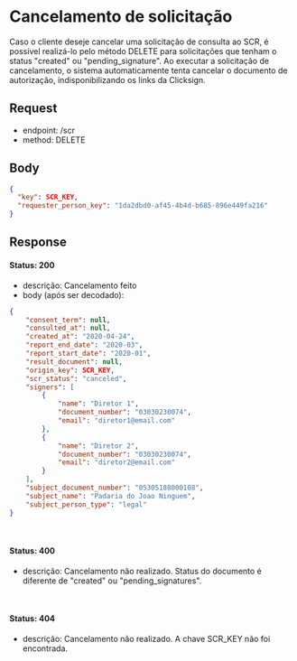 # Cancelamento de solicitação

Caso o cliente deseje cancelar uma solicitação de consulta ao SCR, é possível realizá-lo pelo método DELETE
para solicitações que tenham o status "created" ou "pending_signature".
Ao executar a solicitação de cancelamento, o sistema automaticamente tenta cancelar o documento de autorização, indisponibilizando os links da Clicksign.

## Request

- endpoint: /scr
- method: DELETE

## Body

```json
{
  "key": SCR_KEY,
  "requester_person_key": "1da2dbd0-af45-4b4d-b685-896e449fa216"
}
```

## Response

#### Status: 200
- descrição: Cancelamento feito
- body (após ser decodado): 
  
```json
{
    "consent_term": null,
    "consulted_at": null,
    "created_at": "2020-04-24",
    "report_end_date": "2020-03",
    "report_start_date": "2020-01",
    "result_document": null,
    "origin_key": SCR_KEY,
    "scr_status": "canceled",
    "signers": [
        {
            "name": "Diretor 1",
            "document_number": "03030230074",
            "email": "diretor1@email.com"
        },
        {
            "name": "Diretor 2",
            "document_number": "03030230074",
            "email": "diretor2@email.com"
        }
    ],
    "subject_document_number": "05305188000108",
    "subject_name": "Padaria do Joao Ninguem",
    "subject_person_type": "legal"
}
```
<br>

#### Status: 400

- descrição: Cancelamento não realizado. Status do documento é diferente de "created" ou "pending_signatures".

<br>

#### Status: 404

- descrição: Cancelamento não realizado. A chave SCR_KEY não foi encontrada.

<br>
 